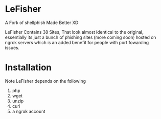 # LeFisher
A Fork of shellphish Made Better XD

LeFisher Contains 38 Sites, That look almost identical to the original, essentially its just a bunch of phishing sites (more coming soon) hosted on ngrok servers which is an added benefit for people with port fowarding issues.

# Installation
Note LeFisher depends on the following
1. php
2. wget
3. unzip
4. curl
5. a ngrok account
```

